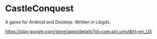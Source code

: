 # CastleConquest
A game for Android and Desktop. Written in Libgdx.

https://play.google.com/store/apps/details?id=com.piri.umut&hl=en_US

